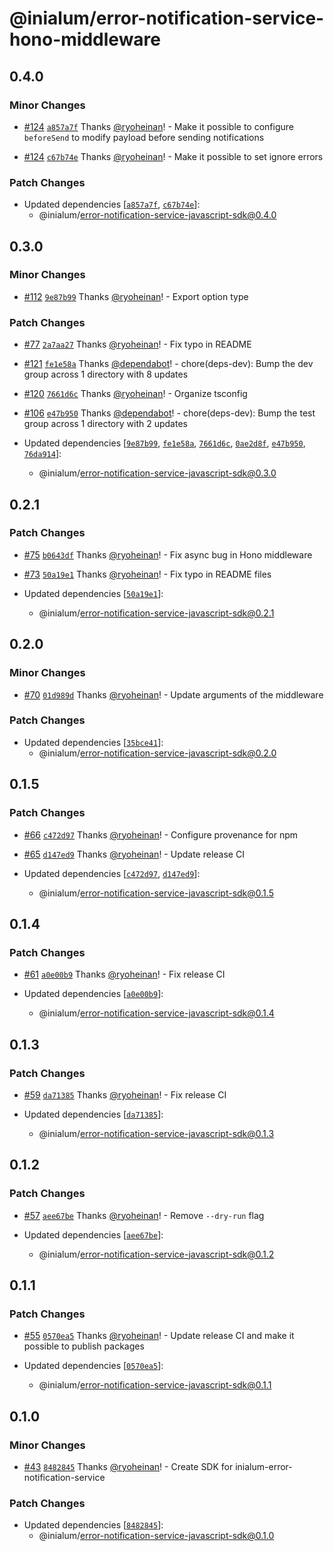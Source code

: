 # @inialum/error-notification-service-hono-middleware

## 0.4.0

### Minor Changes

- [#124](https://github.com/inialum/inialum-error-notification-service/pull/124) [`a857a7f`](https://github.com/inialum/inialum-error-notification-service/commit/a857a7f9347ac7e1820fc02aa811dd8d28f35b6e) Thanks [@ryoheinan](https://github.com/ryoheinan)! - Make it possible to configure `beforeSend` to modify payload before sending notifications

- [#124](https://github.com/inialum/inialum-error-notification-service/pull/124) [`c67b74e`](https://github.com/inialum/inialum-error-notification-service/commit/c67b74e91bc53bdf07c7e095ada0510183463023) Thanks [@ryoheinan](https://github.com/ryoheinan)! - Make it possible to set ignore errors

### Patch Changes

- Updated dependencies [[`a857a7f`](https://github.com/inialum/inialum-error-notification-service/commit/a857a7f9347ac7e1820fc02aa811dd8d28f35b6e), [`c67b74e`](https://github.com/inialum/inialum-error-notification-service/commit/c67b74e91bc53bdf07c7e095ada0510183463023)]:
  - @inialum/error-notification-service-javascript-sdk@0.4.0

## 0.3.0

### Minor Changes

- [#112](https://github.com/inialum/inialum-error-notification-service/pull/112) [`9e87b99`](https://github.com/inialum/inialum-error-notification-service/commit/9e87b990525c942a437c7612fe36422effed189e) Thanks [@ryoheinan](https://github.com/ryoheinan)! - Export option type

### Patch Changes

- [#77](https://github.com/inialum/inialum-error-notification-service/pull/77) [`2a7aa27`](https://github.com/inialum/inialum-error-notification-service/commit/2a7aa27312e62bba445ab3d7854fb75e15b286e4) Thanks [@ryoheinan](https://github.com/ryoheinan)! - Fix typo in README

- [#121](https://github.com/inialum/inialum-error-notification-service/pull/121) [`fe1e58a`](https://github.com/inialum/inialum-error-notification-service/commit/fe1e58a75a26239be1abdb4910d0c93be9a0b139) Thanks [@dependabot](https://github.com/apps/dependabot)! - chore(deps-dev): Bump the dev group across 1 directory with 8 updates

- [#120](https://github.com/inialum/inialum-error-notification-service/pull/120) [`7661d6c`](https://github.com/inialum/inialum-error-notification-service/commit/7661d6c60a6a902bb821a3fe4add878d5a508bc1) Thanks [@ryoheinan](https://github.com/ryoheinan)! - Organize tsconfig

- [#106](https://github.com/inialum/inialum-error-notification-service/pull/106) [`e47b950`](https://github.com/inialum/inialum-error-notification-service/commit/e47b950dc025e096524cc03fd6bc11d895b63a95) Thanks [@dependabot](https://github.com/apps/dependabot)! - chore(deps-dev): Bump the test group across 1 directory with 2 updates

- Updated dependencies [[`9e87b99`](https://github.com/inialum/inialum-error-notification-service/commit/9e87b990525c942a437c7612fe36422effed189e), [`fe1e58a`](https://github.com/inialum/inialum-error-notification-service/commit/fe1e58a75a26239be1abdb4910d0c93be9a0b139), [`7661d6c`](https://github.com/inialum/inialum-error-notification-service/commit/7661d6c60a6a902bb821a3fe4add878d5a508bc1), [`0ae2d8f`](https://github.com/inialum/inialum-error-notification-service/commit/0ae2d8fb46b245244c19fd0758e73a8fc06da4ff), [`e47b950`](https://github.com/inialum/inialum-error-notification-service/commit/e47b950dc025e096524cc03fd6bc11d895b63a95), [`76da914`](https://github.com/inialum/inialum-error-notification-service/commit/76da914b91b1295d34fc6e2f30e147e920b31ad3)]:
  - @inialum/error-notification-service-javascript-sdk@0.3.0

## 0.2.1

### Patch Changes

- [#75](https://github.com/inialum/inialum-error-notification-service/pull/75) [`b0643df`](https://github.com/inialum/inialum-error-notification-service/commit/b0643dfce3e9f8c721f6e33b359ebc47743259f7) Thanks [@ryoheinan](https://github.com/ryoheinan)! - Fix async bug in Hono middleware

- [#73](https://github.com/inialum/inialum-error-notification-service/pull/73) [`50a19e1`](https://github.com/inialum/inialum-error-notification-service/commit/50a19e11daf8ccd5cac58a44f7a7a890ff8a8919) Thanks [@ryoheinan](https://github.com/ryoheinan)! - Fix typo in README files

- Updated dependencies [[`50a19e1`](https://github.com/inialum/inialum-error-notification-service/commit/50a19e11daf8ccd5cac58a44f7a7a890ff8a8919)]:
  - @inialum/error-notification-service-javascript-sdk@0.2.1

## 0.2.0

### Minor Changes

- [#70](https://github.com/inialum/inialum-error-notification-service/pull/70) [`01d989d`](https://github.com/inialum/inialum-error-notification-service/commit/01d989d1f7e4dad1d5cbd2a5a130169d4ba10220) Thanks [@ryoheinan](https://github.com/ryoheinan)! - Update arguments of the middleware

### Patch Changes

- Updated dependencies [[`35bce41`](https://github.com/inialum/inialum-error-notification-service/commit/35bce416268ba09943af417d20f9e6f999967441)]:
  - @inialum/error-notification-service-javascript-sdk@0.2.0

## 0.1.5

### Patch Changes

- [#66](https://github.com/inialum/inialum-error-notification-service/pull/66) [`c472d97`](https://github.com/inialum/inialum-error-notification-service/commit/c472d973471947d5165edc82a85923c544a595ae) Thanks [@ryoheinan](https://github.com/ryoheinan)! - Configure provenance for npm

- [#65](https://github.com/inialum/inialum-error-notification-service/pull/65) [`d147ed9`](https://github.com/inialum/inialum-error-notification-service/commit/d147ed9fd3267a85566658db3198205834c09c0e) Thanks [@ryoheinan](https://github.com/ryoheinan)! - Update release CI

- Updated dependencies [[`c472d97`](https://github.com/inialum/inialum-error-notification-service/commit/c472d973471947d5165edc82a85923c544a595ae), [`d147ed9`](https://github.com/inialum/inialum-error-notification-service/commit/d147ed9fd3267a85566658db3198205834c09c0e)]:
  - @inialum/error-notification-service-javascript-sdk@0.1.5

## 0.1.4

### Patch Changes

- [#61](https://github.com/inialum/inialum-error-notification-service/pull/61) [`a0e00b9`](https://github.com/inialum/inialum-error-notification-service/commit/a0e00b9b9adc6053ee98c781dbb6646815f82517) Thanks [@ryoheinan](https://github.com/ryoheinan)! - Fix release CI

- Updated dependencies [[`a0e00b9`](https://github.com/inialum/inialum-error-notification-service/commit/a0e00b9b9adc6053ee98c781dbb6646815f82517)]:
  - @inialum/error-notification-service-javascript-sdk@0.1.4

## 0.1.3

### Patch Changes

- [#59](https://github.com/inialum/inialum-error-notification-service/pull/59) [`da71385`](https://github.com/inialum/inialum-error-notification-service/commit/da71385358f6346278b277e56d0c677c5d2ac65b) Thanks [@ryoheinan](https://github.com/ryoheinan)! - Fix release CI

- Updated dependencies [[`da71385`](https://github.com/inialum/inialum-error-notification-service/commit/da71385358f6346278b277e56d0c677c5d2ac65b)]:
  - @inialum/error-notification-service-javascript-sdk@0.1.3

## 0.1.2

### Patch Changes

- [#57](https://github.com/inialum/inialum-error-notification-service/pull/57) [`aee67be`](https://github.com/inialum/inialum-error-notification-service/commit/aee67be9a168af3a63d42e8fc84b6578a1ce3d23) Thanks [@ryoheinan](https://github.com/ryoheinan)! - Remove `--dry-run` flag

- Updated dependencies [[`aee67be`](https://github.com/inialum/inialum-error-notification-service/commit/aee67be9a168af3a63d42e8fc84b6578a1ce3d23)]:
  - @inialum/error-notification-service-javascript-sdk@0.1.2

## 0.1.1

### Patch Changes

- [#55](https://github.com/inialum/inialum-error-notification-service/pull/55) [`0570ea5`](https://github.com/inialum/inialum-error-notification-service/commit/0570ea59f80a3464e5ea58dc86424323e191ba11) Thanks [@ryoheinan](https://github.com/ryoheinan)! - Update release CI and make it possible to publish packages

- Updated dependencies [[`0570ea5`](https://github.com/inialum/inialum-error-notification-service/commit/0570ea59f80a3464e5ea58dc86424323e191ba11)]:
  - @inialum/error-notification-service-javascript-sdk@0.1.1

## 0.1.0

### Minor Changes

- [#43](https://github.com/inialum/inialum-error-notification-service/pull/43) [`8482845`](https://github.com/inialum/inialum-error-notification-service/commit/8482845641a07f8c8aa29db96fa21cafb1677c8b) Thanks [@ryoheinan](https://github.com/ryoheinan)! - Create SDK for inialum-error-notification-service

### Patch Changes

- Updated dependencies [[`8482845`](https://github.com/inialum/inialum-error-notification-service/commit/8482845641a07f8c8aa29db96fa21cafb1677c8b)]:
  - @inialum/error-notification-service-javascript-sdk@0.1.0
